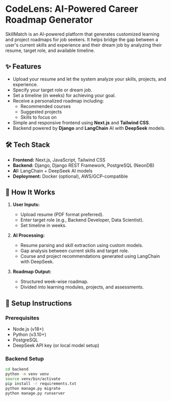 # CodeLens: AI-Powered Career Roadmap Generator

SkillMatch is an AI-powered platform that generates customized learning and project roadmaps for job seekers. It helps bridge the gap between a user's current skills and experience and their dream job by analyzing their resume, target role, and available timeline.

## ✨ Features

- Upload your resume and let the system analyze your skills, projects, and experience.
- Specify your target role or dream job.
- Set a timeline (in weeks) for achieving your goal.
- Receive a personalized roadmap including:
  - Recommended courses
  - Suggested projects
  - Skills to focus on
- Simple and responsive frontend using **Next.js** and **Tailwind CSS**.
- Backend powered by **Django** and **LangChain** AI with **DeepSeek** models.

## 🛠️ Tech Stack

- **Frontend:** Next.js, JavaScript, Tailwind CSS
- **Backend:** Django, Django REST Framework, PostgreSQL (NeonDB)
- **AI:** LangChain + DeepSeek AI models
- **Deployment:** Docker (optional), AWS/GCP-compatible

## 🚀 How It Works

1. **User Inputs:**
   - Upload resume (PDF format preferred).
   - Enter target role (e.g., Backend Developer, Data Scientist).
   - Set timeline in weeks.

2. **AI Processing:**
   - Resume parsing and skill extraction using custom models.
   - Gap analysis between current skills and target role.
   - Course and project recommendations generated using LangChain with DeepSeek.

3. **Roadmap Output:**
   - Structured week-wise roadmap.
   - Divided into learning modules, projects, and assessments.

## 📄 Setup Instructions

### Prerequisites

- Node.js (v18+)
- Python (v3.10+)
- PostgreSQL
- DeepSeek API key (or local model setup)

### Backend Setup

```bash
cd backend
python -m venv venv
source venv/bin/activate
pip install -r requirements.txt
python manage.py migrate
python manage.py runserver
